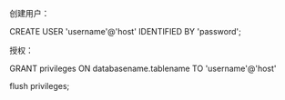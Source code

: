 创建用户：

CREATE USER 'username'@'host' IDENTIFIED BY 'password';

授权：

GRANT privileges ON databasename.tablename TO 'username'@'host'

flush privileges;